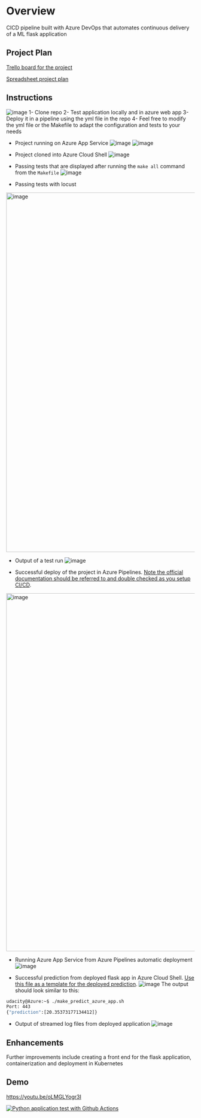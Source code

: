 # Overview

CICD pipeline built with Azure DevOps that automates continuous delivery of a ML flask application

## Project Plan

[Trello board for the project](https://trello.com/invite/b/vcwW9Z13/b3d6ff6f3ab216eb0ddee1669d876e1e/project-continuous-delivery)

[Spreadsheet project plan](https://docs.google.com/spreadsheets/d/19F7r7jPMtiiVVFunNz7IW23RaTb3t96M-WNWWphBlFk/edit?usp=sharing)

## Instructions

![image](https://user-images.githubusercontent.com/62774791/187070302-38e01986-2549-499d-868b-4ec506bc4747.png)
1- Clone repo
2- Test application locally and in azure web app
3- Deploy it in a pipeline using the yml file in the repo
4- Feel free to modify the yml file or the Makefile to adapt the configuration and tests to your needs

* Project running on Azure App Service
![image](https://user-images.githubusercontent.com/62774791/187051625-7824b8ad-98f4-4a57-8cd1-8ab6c2b341df.png)
![image](https://user-images.githubusercontent.com/62774791/187051660-1a71c99b-38e4-4b25-ac0b-b746d435c740.png)

* Project cloned into Azure Cloud Shell
![image](https://user-images.githubusercontent.com/62774791/187049262-04ce460e-758c-452c-84d2-ae8f880836d5.png)

* Passing tests that are displayed after running the `make all` command from the `Makefile`
![image](https://user-images.githubusercontent.com/62774791/187049449-efc33f21-f4b4-4e96-93f6-4d93d9c20c25.png)

* Passing tests with locust
<img width="960" alt="image" src="https://user-images.githubusercontent.com/62774791/188176589-2098db9c-e956-4813-8df0-4f4250eb9dd8.png">


* Output of a test run
![image](https://user-images.githubusercontent.com/62774791/187049637-59810cd1-ca37-4540-874b-f27617df358d.png)

* Successful deploy of the project in Azure Pipelines.  [Note the official documentation should be referred to and double checked as you setup CI/CD](https://docs.microsoft.com/en-us/azure/devops/pipelines/ecosystems/python-webapp?view=azure-devops).
<img width="956" alt="image" src="https://user-images.githubusercontent.com/62774791/187068629-19faa505-642d-46a1-a0fa-cb748a74c374.png">


* Running Azure App Service from Azure Pipelines automatic deployment
![image](https://user-images.githubusercontent.com/62774791/187068565-39b30100-898a-4f2b-97e5-78d3ca401c02.png)

* Successful prediction from deployed flask app in Azure Cloud Shell.  [Use this file as a template for the deployed prediction](https://github.com/udacity/nd082-Azure-Cloud-DevOps-Starter-Code/blob/master/C2-AgileDevelopmentwithAzure/project/starter_files/flask-sklearn/make_predict_azure_app.sh).
![image](https://user-images.githubusercontent.com/62774791/187051617-234e7219-95a9-4200-b488-b725a5f17ac4.png)
The output should look similar to this:

```bash
udacity@Azure:~$ ./make_predict_azure_app.sh
Port: 443
{"prediction":[20.35373177134412]}
```

* Output of streamed log files from deployed application
![image](https://user-images.githubusercontent.com/62774791/187070211-1d137b25-40dd-4d84-8052-3eb2a6cfe140.png)

> 

## Enhancements

Further improvements include creating a front end for the flask application, containerization and deployment in Kubernetes

## Demo 
https://youtu.be/oLMGLYogr3I

[![Python application test with Github Actions](https://github.com/Algomen/DevOpsProject02CICD/actions/workflows/pythonapp.yml/badge.svg)](https://github.com/Algomen/DevOpsProject02CICD/actions/workflows/pythonapp.yml)

